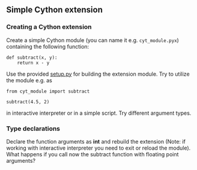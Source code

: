 ## Simple Cython extension

### Creating a Cython extension
Create a simple Cython module (you can name it e.g. `cyt_module.pyx`)
containing the following function:
```
def subtract(x, y):
    return x - y
```

Use the provided [setup.py](setup.py) for building the extension module.
Try to utilize the module e.g. as
```
from cyt_module import subtract

subtract(4.5, 2)
```
in interactive interpreter or in a simple script. Try different argument
types.

### Type declarations

Declare the function arguments as **int** and rebuild the extension (Note: if working with interactive interpreter you need to exit or reload the module).
What happens if you call now the subtract function with floating point
arguments?


